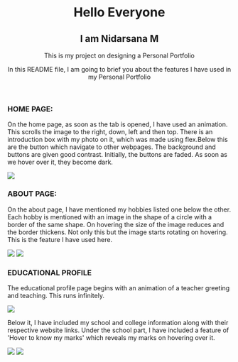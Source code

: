 <h1 align="center"> Hello Everyone </h1>
<h2 align="center"> I am Nidarsana M </h2>
<p align="center"> This is my project on designing a Personal Portfolio </p>
<p align="center"> In this README file, I am going to brief you about the features I have used in my <bold> Personal Portfolio </bold> </p>
<br>
<h3>HOME PAGE:</h3>
<p>On the home page, as soon as the tab is opened, I have used an animation. This scrolls the image to the right, down, left and then top. There is an introduction box with my photo on it, which was made using flex.Below this are the button which navigate to other webpages. The background and buttons are given good contrast. Initially, the buttons are faded. As soon as we hover over it, they become dark.</p>
<img src="HOME.png">
<br>
<h3>ABOUT PAGE:</h3>
<p>On the about page, I have mentioned my hobbies listed one below the other. Each hobby is mentioned with an image in the shape of a circle with a border of the same shape. On hovering the size of the image reduces and the border thickens. Not only this but the image starts rotating on hovering. This is the feature I have used here.</p>
  <img src="ABOUT1.png">
<img src="ABOUT2.png">
<br>
<h3>EDUCATIONAL PROFILE</h3>
<p>The educational profile page begins with an animation of a teacher greeting and teaching. This runs infinitely.</p>
<img src="EDUCATION.png">
<p></p>Below it, I have included my school and college information along with their respective website links. Under the school part, I have included a feature of 'Hover to know my marks' which reveals my marks on hovering over it.</p>
<img src="EDUCATION1.png">
<img src="EDUCATION2.png">
